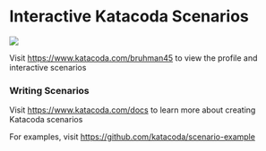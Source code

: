 # Interactive Katacoda Scenarios

[![](http://shields.katacoda.com/katacoda/bruhman45/count.svg)](https://www.katacoda.com/bruhman45 "Get your profile on Katacoda.com")

Visit https://www.katacoda.com/bruhman45 to view the profile and interactive scenarios

### Writing Scenarios
Visit https://www.katacoda.com/docs to learn more about creating Katacoda scenarios

For examples, visit https://github.com/katacoda/scenario-example
